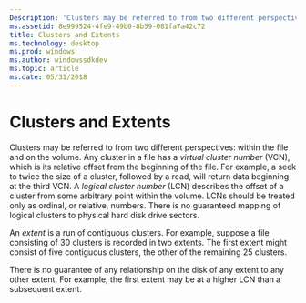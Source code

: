 ```yaml
---
Description: 'Clusters may be referred to from two different perspectives: within the file and on the volume.'
ms.assetid: 8e999524-4fe9-49b0-8b59-081fa7a42c72
title: Clusters and Extents
ms.technology: desktop
ms.prod: windows
ms.author: windowssdkdev
ms.topic: article
ms.date: 05/31/2018
---
```


# Clusters and Extents

Clusters may be referred to from two different perspectives: within the file and on the volume. Any cluster in a file has a *virtual cluster number* (VCN), which is its relative offset from the beginning of the file. For example, a seek to twice the size of a cluster, followed by a read, will return data beginning at the third VCN. A *logical cluster number* (LCN) describes the offset of a cluster from some arbitrary point within the volume. LCNs should be treated only as ordinal, or relative, numbers. There is no guaranteed mapping of logical clusters to physical hard disk drive sectors.

An *extent* is a run of contiguous clusters. For example, suppose a file consisting of 30 clusters is recorded in two extents. The first extent might consist of five contiguous clusters, the other of the remaining 25 clusters.

There is no guarantee of any relationship on the disk of any extent to any other extent. For example, the first extent may be at a higher LCN than a subsequent extent.

 

 



